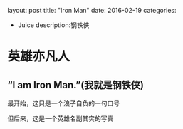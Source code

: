 layout: post
title: "Iron Man"
date: 2016-02-19
categories:

  - Juice
description:钢铁侠

# 英雄亦凡人

## “I am Iron Man.”(我就是钢铁侠)

最开始，这只是一个浪子自负的一句口号

但后来，这是一个英雄名副其实的写真



